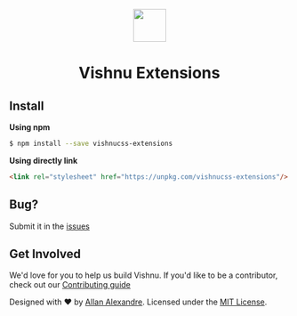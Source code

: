 <p align="center"><a href="https://vishnucss.github.io/vishnu" target="_blank"><img src="https://vishnucss.github.io/vishnu/logo.png" width="59" height="59" /></a></p>
<h1 align="center">Vishnu Extensions</h1>

## Install

**Using npm**

```sh
$ npm install --save vishnucss-extensions
```

**Using directly link**

```html
<link rel="stylesheet" href="https://unpkg.com/vishnucss-extensions"/>
```

## Bug?

Submit it in the [issues](https://github.com/vishnucss/vishnu/issues)

## Get Involved

We'd love for you to help us build Vishnu. If you'd like to be a contributor, check out our <a href="https://github.com/vishnucss/vishnucss/blob/master/.github/CONTRIBUTING.md" target="_blank">Contributing guide</a>

<p>Designed with ♥ by <a target="_blank" href="http://alexandesigner.com.br" title="Allan Alexandre">Allan Alexandre</a>. Licensed under the <a target="_blank" href="https://github.com/vishnucss/vishnu#license" title="MIT License">MIT License</a>.</p>
